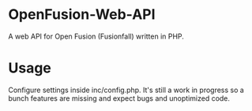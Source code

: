# OpenFusion-Web-API
A web API for Open Fusion (Fusionfall) written in PHP.

# Usage
Configure settings inside inc/config.php. It's still a work in progress so a bunch features are missing and expect bugs and unoptimized code.
